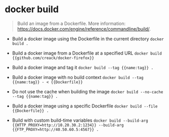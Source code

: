 # docker build
> Build an image from a Dockerfile.
> More information: <https://docs.docker.com/engine/reference/commandline/build/>.

- Build a docker image using the Dockerfile in the current directory
`docker build .`

- Build a docker image from a Dockerfile at a specified URL
`docker build {{github.com/creack/docker-firefox}}`

- Build a docker image and tag it
`docker build --tag {{name:tag}} .`

- Build a docker image with no build context
`docker build --tag {{name:tag}} - < {{Dockerfile}}`

- Do not use the cache when building the image
`docker build --no-cache --tag {{name:tag}} .`

- Build a docker image using a specific Dockerfile
`docker build --file {{Dockerfile}} .`

- Build with custom build-time variables
`docker build --build-arg {{HTTP_PROXY=http://10.20.30.2:1234}} --build-arg {{FTP_PROXY=http://40.50.60.5:4567}} .`

